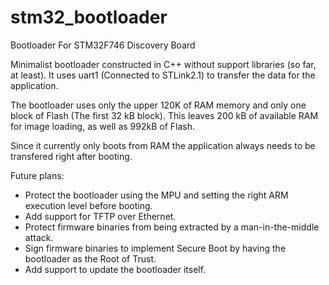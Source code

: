 # stm32_bootloader
Bootloader For STM32F746 Discovery Board

Minimalist bootloader constructed in C++ without support libraries (so far, at least). It uses uart1 (Connected to STLink2.1) to transfer the data for the application.

The bootloader uses only the upper 120K of RAM memory and only one block of Flash (The first 32 kB block). This leaves 200 kB of available RAM for image loading, as well as 992kB of Flash.

Since it currently only boots from RAM the application always needs to be transfered right after booting.

Future plans:
  * Protect the bootloader using the MPU and setting the right ARM execution level before booting.
  * Add support for TFTP over Ethernet.
  * Protect firmware binaries from being extracted by a man-in-the-middle attack.
  * Sign firmware binaries to implement Secure Boot by having the bootloader as the Root of Trust.
  * Add support to update the bootloader itself.
